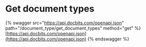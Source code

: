 # Get document types

{% swagger src="https://api.docbits.com/openapi.json" path="/document_type/get_document_types" method="get" %}
[https://api.docbits.com/openapi.json](https://api.docbits.com/openapi.json)
{% endswagger %}
